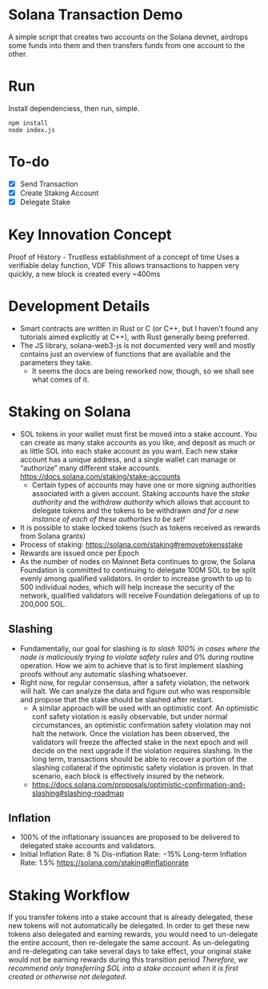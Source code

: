 # Solana Transaction Demo
A simple script that creates two accounts on the Solana devnet, airdrops some funds into them and then transfers funds from one account to the other. 

# Run
Install dependenciess, then run, simple.

```
npm install 
node index.js
```

# To-do
- [x] Send Transaction
- [x] Create Staking Account
- [x] Delegate Stake

# Key Innovation Concept
Proof of History - Trustless establishment of a concept of time
	Uses a verifiable delay function, VDF
This allows transactions to happen very quickly, a new block is created every ~400ms

# Development Details
* Smart contracts are written in Rust or C (or C++, but I haven't found any tutorials aimed explicitly at C++), with Rust generally being preferred.
* The JS library, solana-web3-js is not documented very well and mostly contains just an overview of functions that are available and the parameters they take.
    * It seems the docs are being reworked now, though, so we shall see what comes of it.
	
# Staking on Solana
* SOL tokens in your wallet must first be moved into a stake account. You can create as many stake accounts as you like, and deposit as much or as little SOL into each stake account as you want. Each new stake account has a unique address, and a single wallet can manage or “authorize” many different stake accounts. https://docs.solana.com/staking/stake-accounts
	* Certain types of accounts may have one or more signing authorities associated with a given account. Staking accounts have the _stake authority_ and the _withdraw authority_ which allows that account to delegate tokens and the tokens to be withdrawn _and for a new instance of each of these authorties to be set!_ 
* It is possible to stake locked tokens (such as tokens received as rewards from Solana grants)
* Process of staking: https://solana.com/staking#removetokensstake
* Rewards are issued once per Epoch
* As the number of nodes on Mainnet Beta continues to grow, the Solana Foundation is committed to continuing to delegate 100M SOL to be split evenly among qualified validators. In order to increase growth to up to 500 individual nodes, which will help increase the security of the network, qualified validators will receive Foundation delegations of up to 200,000 SOL.
 
## Slashing
* Fundamentally, our goal for slashing is *to slash 100% in cases where the node is maliciously trying to violate safety rules* and 0% during routine operation. How we aim to achieve that is to first implement slashing proofs without any automatic slashing whatsoever. 
* Right now, for regular consensus, after a safety violation, the network will halt. We can analyze the data and figure out who was responsible and propose that the stake should be slashed after restart. 
	* A similar approach will be used with an optimistic conf. An optimistic conf safety violation is easily observable, but under normal circumstances, an optimistic confirmation safety violation may not halt the network. Once the violation has been observed, the validators will freeze the affected stake in the next epoch and will decide on the next upgrade if the violation requires slashing. In the long term, transactions should be able to recover a portion of the slashing collateral if the optimistic safety violation is proven. In that scenario, each block is effectively insured by the network.
  * https://docs.solana.com/proposals/optimistic-confirmation-and-slashing#slashing-roadmap

## Inflation
* 100% of the inflationary issuances are proposed to be delivered to delegated stake accounts and validators.
*   Initial Inflation Rate: 8 %
    Dis-inflation Rate: −15%
    Long-term Inflation Rate: 1.5% 
    https://solana.com/staking#inflationrate
    
# Staking Workflow

If you transfer tokens into a stake account that is already delegated, these new tokens will not automatically be delegated. 
In order to get these new tokens also delegated and earning rewards, you would need to un-delegate the entire account, then re-delegate the same account. 
As un-delegating and re-delegating can take several days to take effect, your original stake would not be earning rewards during this transition period
*Therefore, we recommend only transferring SOL into a stake account when it is first created or otherwise not delegated.*
